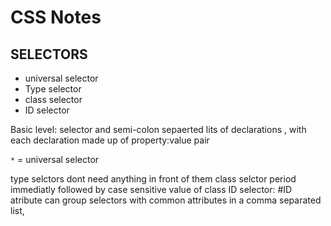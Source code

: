 # CSS Notes

## SELECTORS
- universal selector
- Type selector
- class selector
- ID selector

Basic level: selector and semi-colon sepaerted lits of declarations , with each declaration made up of property:value pair

`*` = universal selector

type selctors dont need anything in front of them
class selctor period immediatly followed by case sensitive value of class
ID selector: #ID atribute
can group selectors with common attributes in a comma separated list, 
